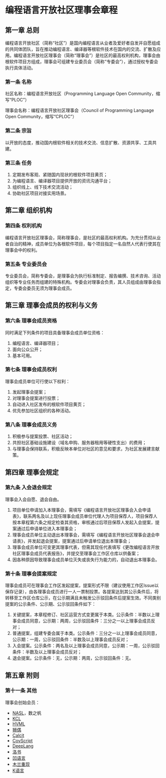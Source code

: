 # 编程语言开放社区理事会章程

## 第一章 总则

编程语言开放社区（简称“社区”）是国内编程语言从业者及爱好者自发并自愿组成的共同体团队，旨在推动编程语言、编译器等根软件技术在国内的交流、扩散及应用。编程语言开放社区理事会（简称“理事会”）是社区的最高权利机构，理事会由根软件项目方组成，理事会可组建专业委员会（简称“专委会”），通过授权专委会执行具体活动。

###  第一条 名称

社区名称：编程语言开放社区（Programming Language Open Community，缩写“PLOC”）

理事会名称：编程语言开放社区理事会（Council of Programming Language Open Community，缩写“CPLOC”）

### 第二条 宗旨

以开放的态度，推动国内根软件相关的技术交流、信息扩散、资源共享、工具共建。

### 第三条 任务

1. 定期发布客观、紧随国内现状的根软件项目黄页；
2. 为编程语言、编译器项目提供开放的资讯沟通平台；
3. 组织线上、线下技术交流活动；
4. 协助社区项目对接实用场景。

## 第二章 组织机构

### 第四条 权利机构

编程语言开放社区理事会，简称理事会，是社区的最高权利机构。为充分贯彻从业者自治的精神，成员单位为各根软件项目，每个项目指定一名自然人代表行使其在理事会中的权利。

### 第五条 专业委员会

专业委员会，简称专委会，是理事会为执行标准制定、报告编撰、技术咨询、活动组织等专业任务而组建的特殊机构。专委会对理事会负责，其人员组成由理事会指定，专委会委员无须为理事会成员。

## 第三章 理事会成员的权利与义务

### 第六条 理事会成员资格
同时满足下列条件的项目具备理事会成员单位资格：
1. 编程语言、编译器项目；
2. 面向公众公开；
3. 基本可用。

### 第七条 理事会成员权利
理事会成员单位可行使以下权利：
1. 发起理事会提案；
2. 对理事会提案进行投票；
3. 自动进入社区发布的根软件项目黄页；
4. 优先参加社区组织的各种活动。

### 第八条 理事会成员义务
1. 积极参与提案投票、社区活动；
2. 共担社区基础设施建设（域名申购、服务器租用等硬性支出）的费用；
3. 与理事会保持联系，积极反映本单位对社区的意见和要求，为社区发展建言献策。

## 第四章 理事会规定

### 第九条 入会退会规定
理事会入会自愿、退会自由。
1. 项目单位申请加入本理事会，需填写《编程语言开放社区理事会入会申请表》，联系两名及以上现任理事会成员单位代理人为项目保荐人，项目保荐人按本章程第六条之规定检查其资格，审核通过后项目保荐人发起入会提案，提案通过后申请单位进入本理事会；
2. 理事会成员单位主动退出本理事会，需填写《编程语言开放社区理事会退会申请表》，并发起退会提案，提案通过后申请单位退出本理事会；
3. 理事会成员单位可变更其理事代表，但需其现任代表填写《更改编程语言开放社区理事会成员代表报告》，并提交至理事会工作区仓库以供备案；
4. 因各种原因导致理事会成员单位灭失或丧失行为能力的，自动退出本理事会。

### 第十条 理事会提案规定
理事会成员可在理事会工作区发起提案，提案形式不限（建议使用工作区Issue以保存记录），由各理事会成员进行一人一票制投票。各提案达到其公示条件后，将转移至工作区仓库公示，在公示期满且未触发公示驳回条件后提案生效。不同类别提案的公示条件、公示期、公示驳回条件如下：
1. 关键提案，本章程修订、社区运营方式变更属于本类。公示条件：半数以上理事会成员同意，公示期：两周，公示驳回条件：三分之一以上理事会成员反对；
2. 普通提案，组建专委会属于本类。公示条件：三分之一以上理事会成员同意，公示期：一周，公示驳回条件：半数及以上理事会成员反对；
3. 入会提案。公示条件：两名及以上理事会成员同意，公示期：一周，公示驳回条件：半数及以上理事会成员反对；
4. 退会提案。公示条件：无，公示期：两周，公示驳回条件：无。

## 第五章 附则

### 第十一条 其他
理事会创始会员：
- [NASL](http://nasl.lcap.group)，数之帆
- [KCL](https://kcl-lang.io/)
- [HVML](https://www.hvml.org)
- [狮偶](https://gitee.com/openblock/openblock)
- [Calcit](https://calcit-lang.org)
- [CovScript](https://covscript.org.cn)
- [DeepLang](https://github.com/deeplang-org/deeplang)
- [洛书](https://gitee.com/chen-chaochen/lpk)
- [凹语言](https://wa-lang.org)
- [木兰重现](https://gitee.com/MulanRevive/mulan-rework)
- [K语言](https://github.com/kulics-works/k)